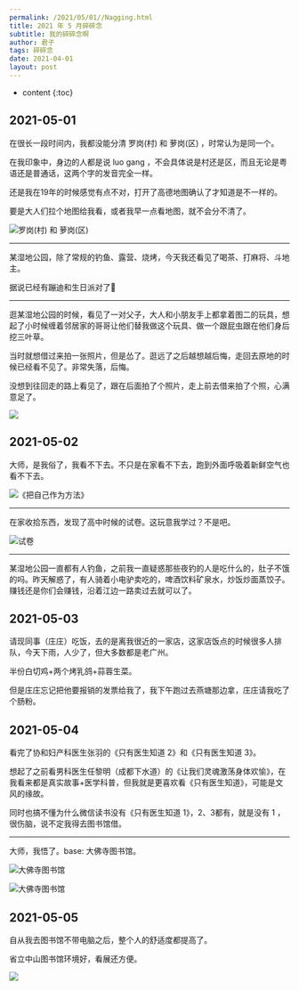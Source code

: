```yaml
---
permalink: /2021/05/01//Nagging.html
title: 2021 年 5 月碎碎念
subtitle: 我的碎碎念啊
author: 君子
tags: 碎碎念
date: 2021-04-01
layout: post
---
```

* content
{:toc}
## 2021-05-01

在很长一段时间内，我都没能分清 罗岗(村) 和 萝岗(区) ，时常认为是同一个。

在我印象中，身边的人都是说 luo gang ，不会具体说是村还是区，而且无论是粤语还是普通话，这两个字的发音完全一样。

还是我在19年的时候感觉有点不对，打开了高德地图确认了才知道是不一样的。

要是大人们拉个地图给我看，或者我早一点看地图，就不会分不清了。

![罗岗(村) 和 萝岗(区)](https://img.lbjheiheihei.xyz/FlYXQfyr5p2zs1i3G566sSOP2DFA "罗岗(村) 和 萝岗(区)")

***

某湿地公园，除了常规的钓鱼、露营、烧烤，今天我还看见了喝茶、打麻将、斗地主。

据说已经有蹦迪和生日派对了🤣

***

逛某湿地公园的时候，看见了一对父子，大人和小朋友手上都拿着图二的玩具，想起了小时候缠着邻居家的哥哥让他们替我做这个玩具、做一个跟屁虫跟在他们身后挖三叶草。

当时就想借过来拍一张照片，但是怂了。逛远了之后越想越后悔，走回去原地的时候已经看不见了。非常失落，后悔。

没想到往回走的路上看见了，跟在后面拍了个照片，走上前去借来拍了个照，心满意足了。

![](https://img.lbjheiheihei.xyz/FkqZ3nxWmsgaAKIn_Z2sCvXqt90m)

## 2021-05-02

大师，是我俗了，我看不下去。不只是在家看不下去，跑到外面呼吸着新鲜空气也看不下去。

![《把自己作为方法》](https://img.lbjheiheihei.xyz/FngiU5_Z4E2EFNj9oIaKSmYR4DSf "《把自己作为方法》")

***

在家收拾东西，发现了高中时候的试卷。这玩意我学过？不是吧。

![试卷](https://img.lbjheiheihei.xyz/FkASfepSv3tTaB2d-zszYfyJtiNI "试卷")

***

某湿地公园一直都有人钓鱼，之前我一直疑惑那些夜钓的人是吃什么的，肚子不饿的吗。昨天解惑了，有人骑着小电驴卖吃的，啤酒饮料矿泉水，炒饭炒面蒸饺子。赚钱还是你们会赚钱，沿着江边一路卖过去就可以了。

## 2021-05-03

请现同事（庄庄）吃饭，去的是离我很近的一家店，这家店饭点的时候很多人排队，今天下雨，人少了，但大多数都是老广州。

半份白切鸡+两个烤乳鸽+蒜蓉生菜。

但是庄庄忘记把他要报销的发票给我了，我下午跑过去燕塘那边拿，庄庄请我吃了个肠粉。

## 2021-05-04

看完了协和妇产科医生张羽的《只有医生知道 2》和《只有医生知道 3》。

想起了之前看男科医生任黎明（成都下水道）的《让我们灵魂激荡身体欢愉》，在我看来都是真实故事+医学科普，但我就是更喜欢看《只有医生知道》，可能是文风的缘故。

同时也搞不懂为什么微信读书没有《只有医生知道 1》，2、3都有，就是没有 1 ，很伤脑，说不定我得去图书馆借。

***

大师，我悟了。base: 大佛寺图书馆。

![大佛寺图书馆](https://img.lbjheiheihei.xyz/FlECivZwkTscv4Goy7kPig3eye1g "大佛寺图书馆")

![大佛寺图书馆](https://img.lbjheiheihei.xyz/FkiP99vRJaZCKHcFh0OEJEaqGvwp "大佛寺图书馆")

## 2021-05-05

自从我去图书馆不带电脑之后，整个人的舒适度都提高了。

省立中山图书馆环境好，看展还方便。

![](https://img.lbjheiheihei.xyz/FjeQWPDEdjgxhombRwFhyJ8DhSgG)



